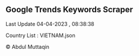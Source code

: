 

## Google Trends Keywords Scraper 
 
Last Update 04-04-2023 , 08:38:38

Country List :
VIETNAM.json



© Abdul Muttaqin 
